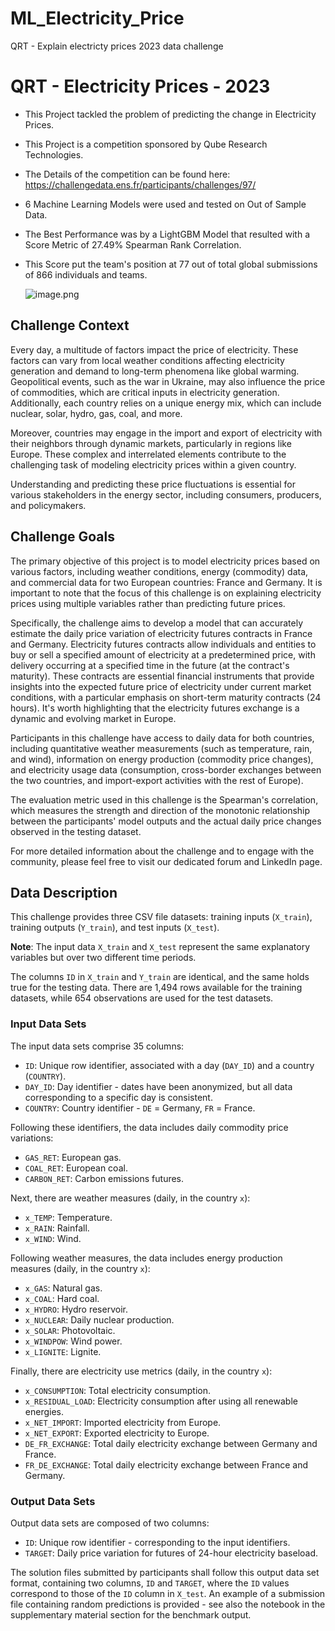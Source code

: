 # ML_Electricity_Price
QRT - Explain electricty prices 2023 data challenge

# QRT - Electricity Prices - 2023

- This Project tackled the problem of predicting the change in Electricity Prices.
- This Project is a competition sponsored by Qube Research Technologies.
- The Details of the competition can be found here: https://challengedata.ens.fr/participants/challenges/97/
- 6 Machine Learning Models were used and tested on Out of Sample Data. 
- The Best Performance was by a LightGBM Model that resulted with a Score Metric of 27.49% Spearman Rank Correlation. 
- This Score put the team's position at 77 out of total global submissions of 866 individuals and teams. 


  ![image.png](GlobalPosition.png)


## Challenge Context

Every day, a multitude of factors impact the price of electricity. These factors can vary from local weather conditions affecting electricity generation and demand to long-term phenomena like global warming. Geopolitical events, such as the war in Ukraine, may also influence the price of commodities, which are critical inputs in electricity generation. Additionally, each country relies on a unique energy mix, which can include nuclear, solar, hydro, gas, coal, and more.

Moreover, countries may engage in the import and export of electricity with their neighbors through dynamic markets, particularly in regions like Europe. These complex and interrelated elements contribute to the challenging task of modeling electricity prices within a given country.

Understanding and predicting these price fluctuations is essential for various stakeholders in the energy sector, including consumers, producers, and policymakers.

## Challenge Goals

The primary objective of this project is to model electricity prices based on various factors, including weather conditions, energy (commodity) data, and commercial data for two European countries: France and Germany. It is important to note that the focus of this challenge is on explaining electricity prices using multiple variables rather than predicting future prices.

Specifically, the challenge aims to develop a model that can accurately estimate the daily price variation of electricity futures contracts in France and Germany. Electricity futures contracts allow individuals and entities to buy or sell a specified amount of electricity at a predetermined price, with delivery occurring at a specified time in the future (at the contract's maturity). These contracts are essential financial instruments that provide insights into the expected future price of electricity under current market conditions, with a particular emphasis on short-term maturity contracts (24 hours). It's worth highlighting that the electricity futures exchange is a dynamic and evolving market in Europe.

Participants in this challenge have access to daily data for both countries, including quantitative weather measurements (such as temperature, rain, and wind), information on energy production (commodity price changes), and electricity usage data (consumption, cross-border exchanges between the two countries, and import-export activities with the rest of Europe).

The evaluation metric used in this challenge is the Spearman's correlation, which measures the strength and direction of the monotonic relationship between the participants' model outputs and the actual daily price changes observed in the testing dataset.

For more detailed information about the challenge and to engage with the community, please feel free to visit our dedicated forum and LinkedIn page.

## Data Description

This challenge provides three CSV file datasets: training inputs (`X_train`), training outputs (`Y_train`), and test inputs (`X_test`).

**Note**: The input data `X_train` and `X_test` represent the same explanatory variables but over two different time periods.

The columns `ID` in `X_train` and `Y_train` are identical, and the same holds true for the testing data. There are 1,494 rows available for the training datasets, while 654 observations are used for the test datasets.

### Input Data Sets

The input data sets comprise 35 columns:

- `ID`: Unique row identifier, associated with a day (`DAY_ID`) and a country (`COUNTRY`).
- `DAY_ID`: Day identifier - dates have been anonymized, but all data corresponding to a specific day is consistent.
- `COUNTRY`: Country identifier - `DE` = Germany, `FR` = France.

Following these identifiers, the data includes daily commodity price variations:

- `GAS_RET`: European gas.
- `COAL_RET`: European coal.
- `CARBON_RET`: Carbon emissions futures.

Next, there are weather measures (daily, in the country `x`):

- `x_TEMP`: Temperature.
- `x_RAIN`: Rainfall.
- `x_WIND`: Wind.

Following weather measures, the data includes energy production measures (daily, in the country `x`):

- `x_GAS`: Natural gas.
- `x_COAL`: Hard coal.
- `x_HYDRO`: Hydro reservoir.
- `x_NUCLEAR`: Daily nuclear production.
- `x_SOLAR`: Photovoltaic.
- `x_WINDPOW`: Wind power.
- `x_LIGNITE`: Lignite.

Finally, there are electricity use metrics (daily, in the country `x`):

- `x_CONSUMPTION`: Total electricity consumption.
- `x_RESIDUAL_LOAD`: Electricity consumption after using all renewable energies.
- `x_NET_IMPORT`: Imported electricity from Europe.
- `x_NET_EXPORT`: Exported electricity to Europe.
- `DE_FR_EXCHANGE`: Total daily electricity exchange between Germany and France.
- `FR_DE_EXCHANGE`: Total daily electricity exchange between France and Germany.

### Output Data Sets

Output data sets are composed of two columns:

- `ID`: Unique row identifier - corresponding to the input identifiers.
- `TARGET`: Daily price variation for futures of 24-hour electricity baseload.

The solution files submitted by participants shall follow this output data set format, containing two columns, `ID` and `TARGET`, where the `ID` values correspond to those of the `ID` column in `X_test`. An example of a submission file containing random predictions is provided - see also the notebook in the supplementary material section for the benchmark output.
